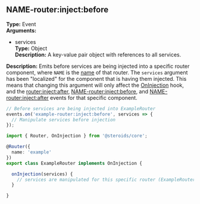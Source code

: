 ## NAME-router:inject:before

**Type:** Event  
**Arguments:**
  - services  
    **Type:** Object  
    **Description:** A key-value pair object with references to all services.

**Description:** Emits before services are being injected into a specific router component, where `NAME` is the [name](../../router-decorator/routerdecoratorargs/#name) of that router. The `services` argument has been "localized" for the component that is having them injected. This means that changing this argument will only affect the [OnInjection](../../component-hooks/#oninjection) hook, and the [router:inject:after](#routerinjectafter), [NAME-router:inject:before](#name-routerinjectbefore), and [NAME-router:inject:after](#name-routerinjectafter) events for that specific component.

```ts
// Before services are being injected into ExampleRouter
events.on('example-router:inject:before', services => {
  // Manipulate services before injection
});
```

```ts
import { Router, OnInjection } from '@steroids/core';

@Router({
  name: 'example'
})
export class ExampleRouter implements OnInjection {

  onInjection(services) {
    // services are manipulated for this specific router (ExampleRouter) due to the listener
  }

}
```
